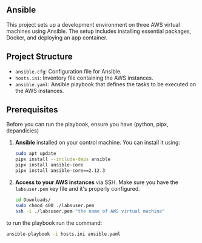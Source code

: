 ## Ansible 

This project sets up a development environment on three AWS virtual machines using Ansible. The setup includes installing essential packages, Docker, and deploying an app container.

## Project Structure

- `ansible.cfg`: Configuration file for Ansible.
- `hosts.ini`: Inventory file containing the AWS instances.
- `ansible.yaml`: Ansible playbook that defines the tasks to be executed on the AWS instances.

## Prerequisites

Before you can run the playbook, ensure you have (python, pipx, depandicies)

1. **Ansible** installed on your control machine. You can install it using:
    ```bash
    sudo apt update
    pipx install --include-deps ansible
    pipx install ansible-core
    pipx install ansible-core==2.12.3
    ```

2. **Access to your AWS instances** via SSH. Make sure you have the `labsuser.pem` key file and it's properly configured.
   ```bash
   cd Downloads/
   sudo chmod 400 ./labsuser.pem
   ssh -i ./labsuser.pem "the name of AWS virtual machine"
   ```

to run the playbook run the command:
```bash
ansible-playbook -i hosts.ini ansible.yaml
```
